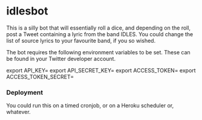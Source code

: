 # idlesbot

This is a silly bot that will essentially roll a dice, and depending on the roll, post a Tweet containing a lyric from the band IDLES. You could change the list of source lyrics to your favourite band, if you so wished.

The bot requires the following environment variables to be set. These can be found in your Twitter developer account.

export API_KEY=
export API_SECRET_KEY=
export ACCESS_TOKEN=
export ACCESS_TOKEN_SECRET=

### Deployment

You could run this on a timed cronjob, or on a Heroku scheduler or, whatever.